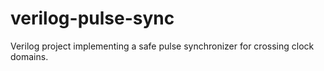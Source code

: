 # verilog-pulse-sync
Verilog project implementing a safe pulse synchronizer for crossing clock domains.
